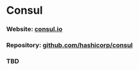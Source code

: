 # Consul

### Website: [consul.io](consul.io)
### Repository: [github.com/hashicorp/consul](github.com/hashicorp/consul)

### TBD